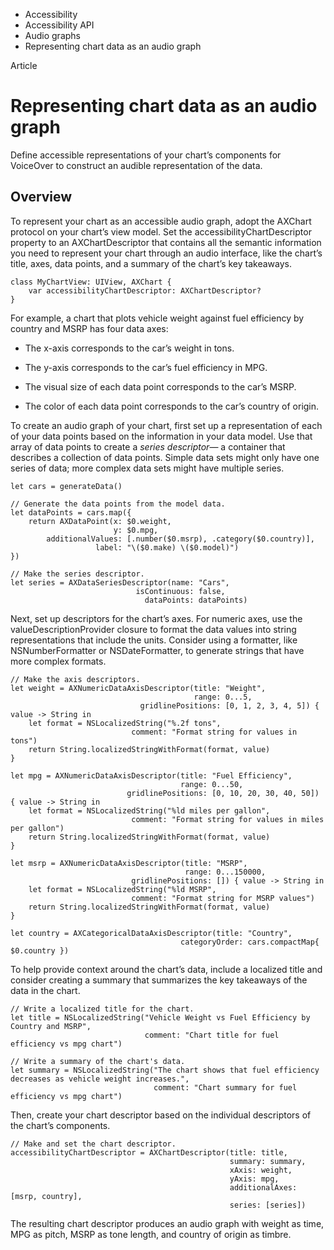 

- Accessibility
- Accessibility API
- Audio graphs
-  Representing chart data as an audio graph 

Article

# Representing chart data as an audio graph

Define accessible representations of your chart’s components for VoiceOver to construct an audible representation of the data.

## Overview

To represent your chart as an accessible audio graph, adopt the AXChart protocol on your chart’s view model. Set the accessibilityChartDescriptor property to an AXChartDescriptor that contains all the semantic information you need to represent your chart through an audio interface, like the chart’s title, axes, data points, and a summary of the chart’s key takeaways.

```
class MyChartView: UIView, AXChart {
    var accessibilityChartDescriptor: AXChartDescriptor?
}
```

For example, a chart that plots vehicle weight against fuel efficiency by country and MSRP has four data axes:

- The x-axis corresponds to the car’s weight in tons.

- The y-axis corresponds to the car’s fuel efficiency in MPG.

- The visual size of each data point corresponds to the car’s MSRP.

- The color of each data point corresponds to the car’s country of origin.

To create an audio graph of your chart, first set up a representation of each of your data points based on the information in your data model. Use that array of data points to create a *series descriptor*— a container that describes a collection of data points. Simple data sets might only have one series of data; more complex data sets might have multiple series.

```
let cars = generateData()

// Generate the data points from the model data.
let dataPoints = cars.map({
    return AXDataPoint(x: $0.weight,
                       y: $0.mpg,
        additionalValues: [.number($0.msrp), .category($0.country)],
                   label: "\($0.make) \($0.model)")
})

// Make the series descriptor.
let series = AXDataSeriesDescriptor(name: "Cars",
                            isContinuous: false,
                              dataPoints: dataPoints)
```

Next, set up descriptors for the chart’s axes. For numeric axes, use the valueDescriptionProvider closure to format the data values into string representations that include the units. Consider using a formatter, like NSNumberFormatter or NSDateFormatter, to generate strings that have more complex formats.

```
// Make the axis descriptors.
let weight = AXNumericDataAxisDescriptor(title: "Weight",
                                         range: 0...5,
                             gridlinePositions: [0, 1, 2, 3, 4, 5]) { value -> String in
    let format = NSLocalizedString("%.2f tons",
                           comment: "Format string for values in tons")
    return String.localizedStringWithFormat(format, value)
}

let mpg = AXNumericDataAxisDescriptor(title: "Fuel Efficiency",
                                      range: 0...50,
                          gridlinePositions: [0, 10, 20, 30, 40, 50]) { value -> String in
    let format = NSLocalizedString("%ld miles per gallon",
                           comment: "Format string for values in miles per gallon")
    return String.localizedStringWithFormat(format, value)
}

let msrp = AXNumericDataAxisDescriptor(title: "MSRP",
                                       range: 0...150000,
                           gridlinePositions: []) { value -> String in
    let format = NSLocalizedString("%ld MSRP",
                           comment: "Format string for MSRP values")
    return String.localizedStringWithFormat(format, value)
}

let country = AXCategoricalDataAxisDescriptor(title: "Country",
                                      categoryOrder: cars.compactMap{ $0.country })
```

To help provide context around the chart’s data, include a localized title and consider creating a summary that summarizes the key takeaways of the data in the chart.

```
// Write a localized title for the chart.
let title = NSLocalizedString("Vehicle Weight vs Fuel Efficiency by Country and MSRP",
                              comment: "Chart title for fuel efficiency vs mpg chart")

// Write a summary of the chart's data.
let summary = NSLocalizedString("The chart shows that fuel efficiency decreases as vehicle weight increases.",
                                comment: "Chart summary for fuel efficiency vs mpg chart")
```

Then, create your chart descriptor based on the individual descriptors of the chart’s components.

```
// Make and set the chart descriptor.
accessibilityChartDescriptor = AXChartDescriptor(title: title,
                                                 summary: summary,
                                                 xAxis: weight,
                                                 yAxis: mpg,
                                                 additionalAxes: [msrp, country],
                                                 series: [series])
```

The resulting chart descriptor produces an audio graph with weight as time, MPG as pitch, MSRP as tone length, and country of origin as timbre.

